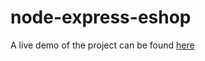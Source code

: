 # node-express-eshop

A live demo of the project can be found <a href="https://spotless-wasp-sneakers.cyclic.app/">here</a>
